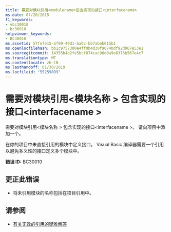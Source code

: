 ```yaml
---
title: 需要对模块引用<modulename>包含实现的接口<interfacename>
ms.date: 07/20/2015
f1_keywords:
- vbc30010
- bc30010
helpviewer_keywords:
- BC30010
ms.assetid: 57fe7e15-bf99-49d1-ba6c-bb7abeb615b1
ms.openlocfilehash: bb1c9757300e4ff0b4d30f9074bdf92d067e53e1
ms.sourcegitcommit: 14355b4b2fe5bcf874cac96d0a9e6376b567e4c7
ms.translationtype: MT
ms.contentlocale: zh-CN
ms.lasthandoff: 01/30/2019
ms.locfileid: "55259899"
---
```

# <a name="reference-required-to-module-modulename-containing-the-implemented-interface-interfacename"></a>需要对模块引用\<模块名称 > 包含实现的接口\<interfacename >
需要对模块引用\<模块名称 > 包含实现的接口\<interfacename >。 请向项目中添加一个。  
  
 在你的项目中未直接引用的模块中定义接口。 Visual Basic 编译器需要一个引用以避免多义性的接口定义多个模块中。  
  
 **错误 ID:** BC30010  
  
## <a name="to-correct-this-error"></a>更正此错误  
  
-   将未引用模块的名称包括在项目引用中。  
  
## <a name="see-also"></a>请参阅

- [有关无效的引用的疑难解答](/visualstudio/ide/troubleshooting-broken-references)
